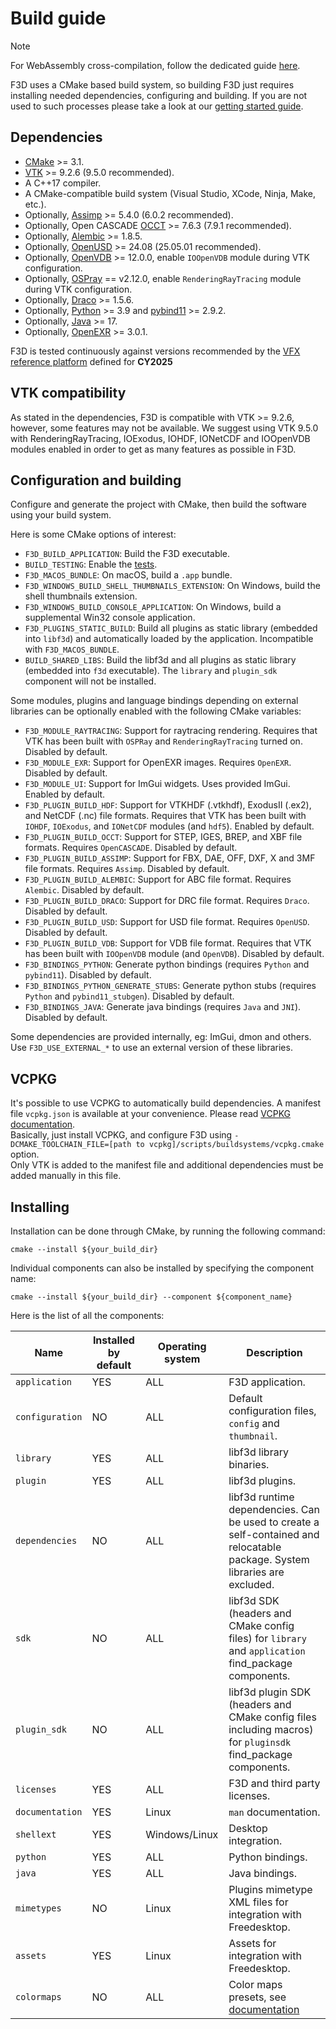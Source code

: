 # Build guide

> [!NOTE]
> For WebAssembly cross-compilation, follow the dedicated guide [here](./BUILD_WASM.md).

F3D uses a CMake based build system, so building F3D just requires installing
needed dependencies, configuring and building. If you are not used to such processes
please take a look at our [getting started guide](GETTING_STARTED.md).

## Dependencies

- [CMake](https://cmake.org) >= 3.1.
- [VTK](https://vtk.org) >= 9.2.6 (9.5.0 recommended).
- A C++17 compiler.
- A CMake-compatible build system (Visual Studio, XCode, Ninja, Make, etc.).
- Optionally, [Assimp](https://www.assimp.org/) >= 5.4.0 (6.0.2 recommended).
- Optionally, Open CASCADE [OCCT](https://dev.opencascade.org/) >= 7.6.3 (7.9.1 recommended).
- Optionally, [Alembic](http://www.alembic.io/) >= 1.8.5.
- Optionally, [OpenUSD](https://openusd.org/release/index.html) >= 24.08 (25.05.01 recommended).
- Optionally, [OpenVDB](https://www.openvdb.org/download/) >= 12.0.0, enable `IOOpenVDB` module during VTK configuration.
- Optionally, [OSPray](https://www.ospray.org/) == v2.12.0, enable `RenderingRayTracing` module during VTK configuration.
- Optionally, [Draco](https://google.github.io/draco/) >= 1.5.6.
- Optionally, [Python](https://www.python.org/) >= 3.9 and [pybind11](https://github.com/pybind/pybind11) >= 2.9.2.
- Optionally, [Java](https://www.java.com) >= 17.
- Optionally, [OpenEXR](https://openexr.com/en/latest/) >= 3.0.1.

F3D is tested continuously against versions recommended by the [VFX reference platform](https://vfxplatform.com) defined for **CY2025**

## VTK compatibility

As stated in the dependencies, F3D is compatible with VTK >= 9.2.6, however, some features may not be available. We suggest using VTK 9.5.0 with RenderingRayTracing, IOExodus, IOHDF, IONetCDF and IOOpenVDB modules enabled in order to get as many features as possible in F3D.

## Configuration and building

Configure and generate the project with CMake,
then build the software using your build system.

Here is some CMake options of interest:

- `F3D_BUILD_APPLICATION`: Build the F3D executable.
- `BUILD_TESTING`: Enable the [tests](TESTING.md).
- `F3D_MACOS_BUNDLE`: On macOS, build a `.app` bundle.
- `F3D_WINDOWS_BUILD_SHELL_THUMBNAILS_EXTENSION`: On Windows, build the shell thumbnails extension.
- `F3D_WINDOWS_BUILD_CONSOLE_APPLICATION`: On Windows, build a supplemental Win32 console application.
- `F3D_PLUGINS_STATIC_BUILD`: Build all plugins as static library (embedded into `libf3d`) and automatically loaded by the application. Incompatible with `F3D_MACOS_BUNDLE`.
- `BUILD_SHARED_LIBS`: Build the libf3d and all plugins as static library (embedded into `f3d` executable). The `library` and `plugin_sdk` component will not be installed.

Some modules, plugins and language bindings depending on external libraries can be optionally enabled with the following CMake variables:

- `F3D_MODULE_RAYTRACING`: Support for raytracing rendering. Requires that VTK has been built with `OSPRay` and `RenderingRayTracing` turned on. Disabled by default.
- `F3D_MODULE_EXR`: Support for OpenEXR images. Requires `OpenEXR`. Disabled by default.
- `F3D_MODULE_UI`: Support for ImGui widgets. Uses provided ImGui. Enabled by default.
- `F3D_PLUGIN_BUILD_HDF`: Support for VTKHDF (.vtkhdf), ExodusII (.ex2), and NetCDF (.nc) file formats. Requires that VTK has been built with `IOHDF`, `IOExodus`, and `IONetCDF` modules (and `hdf5`). Enabled by default.
- `F3D_PLUGIN_BUILD_OCCT`: Support for STEP, IGES, BREP, and XBF file formats. Requires `OpenCASCADE`. Disabled by default.
- `F3D_PLUGIN_BUILD_ASSIMP`: Support for FBX, DAE, OFF, DXF, X and 3MF file formats. Requires `Assimp`. Disabled by default.
- `F3D_PLUGIN_BUILD_ALEMBIC`: Support for ABC file format. Requires `Alembic`. Disabled by default.
- `F3D_PLUGIN_BUILD_DRACO`: Support for DRC file format. Requires `Draco`. Disabled by default.
- `F3D_PLUGIN_BUILD_USD`: Support for USD file format. Requires `OpenUSD`. Disabled by default.
- `F3D_PLUGIN_BUILD_VDB`: Support for VDB file format. Requires that VTK has been built with `IOOpenVDB` module (and `OpenVDB`). Disabled by default.
- `F3D_BINDINGS_PYTHON`: Generate python bindings (requires `Python` and `pybind11`). Disabled by default.
- `F3D_BINDINGS_PYTHON_GENERATE_STUBS`: Generate python stubs (requires `Python` and `pybind11_stubgen`). Disabled by default.
- `F3D_BINDINGS_JAVA`: Generate java bindings (requires `Java` and `JNI`). Disabled by default.

Some dependencies are provided internally, eg: ImGui, dmon and others. Use `F3D_USE_EXTERNAL_*` to use an external version of these libraries.

## VCPKG

It's possible to use VCPKG to automatically build dependencies. A manifest file `vcpkg.json` is available at your convenience. Please read [VCPKG documentation](https://vcpkg.io/en/getting-started.html).  
Basically, just install VCPKG, and configure F3D using `-DCMAKE_TOOLCHAIN_FILE=[path to vcpkg]/scripts/buildsystems/vcpkg.cmake` option.  
Only VTK is added to the manifest file and additional dependencies must be added manually in this file.

## Installing

Installation can be done through CMake, by running the following command:

```
cmake --install ${your_build_dir}
```

Individual components can also be installed by specifying the component name:

```
cmake --install ${your_build_dir} --component ${component_name}
```

Here is the list of all the components:

| Name            | Installed by default | Operating system | Description                                                                                                                 |
| --------------- | -------------------- | ---------------- | --------------------------------------------------------------------------------------------------------------------------- |
| `application`   | YES                  | ALL              | F3D application.                                                                                                            |
| `configuration` | NO                   | ALL              | Default configuration files, `config` and `thumbnail`.                                                                      |
| `library`       | YES                  | ALL              | libf3d library binaries.                                                                                                    |
| `plugin`        | YES                  | ALL              | libf3d plugins.                                                                                                             |
| `dependencies`  | NO                   | ALL              | libf3d runtime dependencies. Can be used to create a self-contained and relocatable package. System libraries are excluded. |
| `sdk`           | NO                   | ALL              | libf3d SDK (headers and CMake config files) for `library` and `application` find_package components.                        |
| `plugin_sdk`    | NO                   | ALL              | libf3d plugin SDK (headers and CMake config files including macros) for `pluginsdk` find_package components.                |
| `licenses`      | YES                  | ALL              | F3D and third party licenses.                                                                                               |
| `documentation` | YES                  | Linux            | `man` documentation.                                                                                                        |
| `shellext`      | YES                  | Windows/Linux    | Desktop integration.                                                                                                        |
| `python`        | YES                  | ALL              | Python bindings.                                                                                                            |
| `java`          | YES                  | ALL              | Java bindings.                                                                                                              |
| `mimetypes`     | NO                   | Linux            | Plugins mimetype XML files for integration with Freedesktop.                                                                |
| `assets`        | YES                  | Linux            | Assets for integration with Freedesktop.                                                                                    |
| `colormaps`     | NO                   | ALL              | Color maps presets, see [documentation](../user/COLOR_MAPS.md)                                                              |
